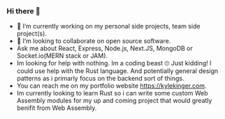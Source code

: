 ### Hi there 👋

- 🔭 I’m currently working on my personal side projects, team side project(s).
- 👯 I’m looking to collaborate on open source software.
- Ask me about React, Express, Node.js, Next.JS, MongoDB or Socket.io(MERN stack or JAM).
- Im looking for help with nothing. Im a coding beast 🙄 Just kidding! I could use help with the Rust language. And potentially general design patterns as i primarly focus on the backend sort of things.
- You can reach me on my portfolio website https://kylekinger.com.
- Im currently looking to learn Rust so i can write some custom Web Assembly modules for my up and coming project that would greatly benifit from Web Assembly.
<!--
**kingerking/kingerking** is a ✨ _special_ ✨ repository because its `README.md` (this file) appears on your GitHub profile.

Here are some ideas to get you started:

- 🔭 I’m currently working on ...
- 🌱 I’m currently learning ...
- 👯 I’m looking to collaborate on ...
- 🤔 I’m looking for help with ...
- 💬 Ask me about ...
- 📫 How to reach me: ...
- 😄 Pronouns: ...
- ⚡ Fun fact: ...
-->
